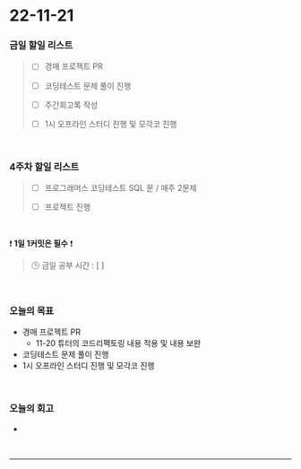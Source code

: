 # 22-11-21

### 금일 할일 리스트
> - [ ]  경매 프로젝트 PR
>
> - [ ]  코딩테스트 문제 풀이 진행
>
> - [ ]  주간회고록 작성
>
> - [ ]  1시 오프라인 스터디 진행 및 모각코 진행


<br/>

### 4주차 할일 리스트  

> - [ ]  프로그래머스 코딩테스트 SQL 문 / 매주 2문제  
>
> - [ ]  프로젝트 진행

<br/>

❗ **1일 1커밋은 필수** ❗
> 🕒 금일 공부 시간 : [  ]
  
<br/>

### 오늘의 목표
- 경매 프로젝트 PR
    - 11-20 튜터의 코드리펙토링 내용 적용 및 내용 보완
- 코딩테스트 문제 풀이 진행
- 1시 오프라인 스터디 진행 및 모각코 진행

<br>

### 오늘의 회고
- 

<br/>

------------  